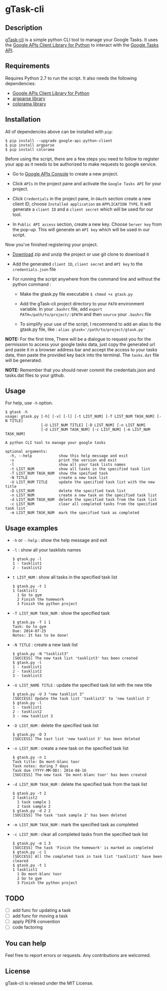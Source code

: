 # gTask-cli

## Description

[gTask-cli](https://github.com/yankuangshi/gTask-cli) is a simple python CLI tool to manage your Google Tasks. It uses the [Google APIs Client Library for Python](https://developers.google.com/api-client-library/python/) to interact with the [Google Tasks API](https://developers.google.com/google-apps/tasks/).

## Requirements

Requires Python 2.7 to run the script. It also needs the following dependencies:

* [Google APIs Client Library for Python](https://developers.google.com/api-client-library/python/)
* [argparse library](https://pypi.python.org/pypi/argparse)
* [colorama library](https://pypi.python.org/pypi/colorama)

## Installation

All of dependencies above can be installed with `pip`:

```
$ pip install --upgrade google-api-python-client
$ pip install argparse
$ pip install colorama
```
Before using the script, there are a few steps you need to follow to register your app as it needs to be authorized to make requests to google service.

*  Go to [Google APIs Console](https://console.developers.google.com) to create a new project.

*  Click `APIs` in the project pane and activate the `Google Tasks API` for your project. 

*  Click `Credentials` in the project pane, in `OAuth` section create a new client ID, choose `Installed application` as `APPLICATION TYPE`. It will generate a `client ID` and a `client secret` which will be used for our tool.

*  In `Public API access` section, create a new key. Choose `Server key` from the pop-up. This will generate an `API key` which will be used in our script.

Now you've finished registering your project.

* [Download](https://github.com/yankuangshi/gTask-cli/archive/master.zip) zip and unzip the project or use git clone to download it 

* Add the generated `client ID`, `client secret` and `API key` to the `credentials.json` file

* For running the script anywhere from the command line and without the python command :

  * Make the gtask.py file executable `$ chmod +x gtask.py`
  
  * Add the gTask-cli project directory to your `PATH` environment variable. In your `.bashrc` file, add `export PATH=/path/to/project/:$PATH` and then `source` your `.bashrc` file
  
  * To simplify your use of the script, I recommend to add an alias to the gtask.py file, like : `alias gtask='/path/to/project/gtask.py'`
   
**NOTE:** For the first time, There will be a dialogue to request you for the permission to access your google tasks data, just copy the generated url and paste it in a browser address bar and accept the access to your tasks data, then paste the provided key back into the terminal. The `tasks.dat` file will be generated.

**NOTE:** Remember that you should never commit the credentials.json and tasks.dat files to your github.

## Usage

For help, use `-h` option.

```
$ gtask -h
usage: gtask.py [-h] [-v] [-l] [-t LIST_NUM] [-T LIST_NUM TASK_NUM] [-N TITLE]
                [-U LIST_NUM TITLE] [-D LIST_NUM] [-n LIST_NUM]
                [-d LIST_NUM TASK_NUM] [-c LIST_NUM] [-m LIST_NUM TASK_NUM]

A python CLI tool to manage your google tasks

optional arguments:
  -h, --help            show this help message and exit
  -v                    print the version and exit
  -l                    show all your task lists names
  -t LIST_NUM           show all tasks in the specified task list
  -T LIST_NUM TASK_NUM  show the speified task
  -N TITLE              create a new task list
  -U LIST_NUM TITLE     update the specified task list with the new title
  -D LIST_NUM           delete the specified task list
  -n LIST_NUM           create a new task on the specified task list
  -d LIST_NUM TASK_NUM  delete the specified task from the task list
  -c LIST_NUM           clear all completed tasks from the specified task list
  -m LIST_NUM TASK_NUM  mark the specified task as completed
```

## Usage examples
* `-h` or `--help` : show the help message and exit
* `-l` : show all your tasklists names
  
  ```
  $ gtask.py -l
  1 - tasklist1
  2 - tasklist2
  ```
* `t LIST_NUM` : show all tasks in the specified task list
  
  ```
  $ gtask.py -t 1
  1 tasklist1
    1 Go to gym
    2 Finish the homework
    3 Finish the python project
  ```
* `-T LIST_NUM TASK_NUM` : show the specified task
  
  ```
  $ gtask.py -T 1 1 
  Task: Go to gym
  Due: 2014-07-25
  Notes: It has to be done!
  ```
* `-N TITLE` : create a new task list

  ```
  $ gtask.py -N "tasklist3"
  [SUCCESS] The new task list 'tasklist3' has been created
  $ gtask.py -l
  1 - tasklist1
  2 - tasklist2
  3 - tasklist3
  ```
* `-U LIST_NAME TITLE` : update the specified task list with the new title

  ```
  $ gtask.py -U 3 "new tasklist 3"
  [SUCCESS] Update the task list 'tasklist3' to 'new tasklist 3'
  $ gtask.py -l
  1 - tasklist1
  2 - tasklist2
  3 - new tasklist 3
  ```
* `-D LIST_NUM` : delete the specified task list

  ```
  $ gtask.py -D 3
  [SUCCESS] The tast list 'new tasklist 3' has been deleted
  ```
* `-n LIST_NUM` : create a new task on the specified task list

  ```
  $ gtask.py -n 1
  Task title: Do mont-blanc toor
  Task notes: during 7 days
  Task due (YYYY-MM-DD): 2014-08-16
  [SUCCESS] The new task 'Do mont-blanc toor' has been created
  ```
* `-d LIST_NUM TASK_NUM` : delete the specified task from the task list

  ```
  $ gtask.py -t 2
  2 tasklist2
    1 task sample 1
    2 task sample 2
  $ gtask.py -d 2 2
  [SUCCESS] The task 'task sample 2' has been deleted
  ```
* `-m LIST_NUM TASK_NUM` : mark the specified task as completed
* `-c LIST_NUM` : clear all completed tasks from the specified task list

  ```
  $ gtask.py -m 1 3
  [SUCCESS] The task 'Finish the homework' is marked as completed
  $ gtask.py -c 1
  [SUCCESS] All the completed task in task list 'tasklist1' have been cleared
  $ gtask.py -t 1
  1 tasklist1
    1 Do mont-blanc toor
    2 Go to gym
    3 Finish the python project
  ```
  
## TODO
- [ ] add func for updating a task
- [ ] add func for moving a task
- [ ] apply PEP8 convention
- [ ] code factoring 

## You can help
Feel free to report errors or requests. Any contributions are welcomed. 

## License
gTask-cli is relesed under the MIT License.


  
